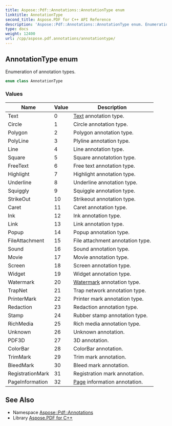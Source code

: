 ```yaml
---
title: Aspose::Pdf::Annotations::AnnotationType enum
linktitle: AnnotationType
second_title: Aspose.PDF for C++ API Reference
description: 'Aspose::Pdf::Annotations::AnnotationType enum. Enumeration of annotation types in C++.'
type: docs
weight: 12400
url: /cpp/aspose.pdf.annotations/annotationtype/
---
```

## AnnotationType enum


Enumeration of annotation types.

```cpp
enum class AnnotationType
```

### Values

| Name | Value | Description |
| --- | --- | --- |
| Text | 0 | [Text](../../aspose.pdf.text/) annotation type. |
| Circle | 1 | Circle annotation type. |
| Polygon | 2 | Polygon annotation type. |
| PolyLine | 3 | Plyline annotation type. |
| Line | 4 | Line annotation type. |
| Square | 5 | Square annotatotion type. |
| FreeText | 6 | Free text annotation type. |
| Highlight | 7 | Highlight annotation type. |
| Underline | 8 | Underline annotation type. |
| Squiggly | 9 | Squiggle annotation type. |
| StrikeOut | 10 | Strikeout annotation type. |
| Caret | 11 | Caret annotation type. |
| Ink | 12 | Ink annotation type. |
| Link | 13 | Link annotation type. |
| Popup | 14 | Popup annotation type. |
| FileAttachment | 15 | File attachment annotation type. |
| Sound | 16 | Sound annotation type. |
| Movie | 17 | Movie annotation type. |
| Screen | 18 | Screen annotation type. |
| Widget | 19 | Widget annotation type. |
| Watermark | 20 | [Watermark](../../aspose.pdf/watermark/) annotation type. |
| TrapNet | 21 | Trap network annotation type. |
| PrinterMark | 22 | Printer mark annotation type. |
| Redaction | 23 | Redaction annotation type. |
| Stamp | 24 | Rubber stamp annotation type. |
| RichMedia | 25 | Rich media annotation type. |
| Unknown | 26 | Unknown annotation. |
| PDF3D | 27 | 3D annotation. |
| ColorBar | 28 | ColorBar annotation. |
| TrimMark | 29 | Trim mark annotation. |
| BleedMark | 30 | Bleed mark annotation. |
| RegistrationMark | 31 | Registration mark annotation. |
| PageInformation | 32 | [Page](../../aspose.pdf/page/) information annotation. |

## See Also

* Namespace [Aspose::Pdf::Annotations](../)
* Library [Aspose.PDF for C++](../../)
